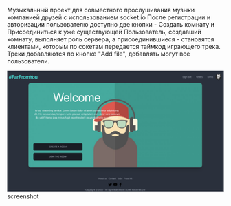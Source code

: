 Музыкальный проект для совместного прослушивания музыки компанией друзей с использованием socket.io
После регистрации и авторизации пользователю доступно две кнопки - Создать комнату и Присоединиться к уже существующей
Пользователь, создавший комнату, выполняет роль сервера, а присоединившиеся - становятся клиентами, которым по сокетам передается таймкод играющего трека.
Треки добавляются по кнопке "Add file", добавлять могут все пользователи.
  
 <img src='https://github.com/vasilievdv/FarFromYou/blob/dev/Screenshot%202022-08-10%20at%2021.19.38.png'>screenshot</img>

